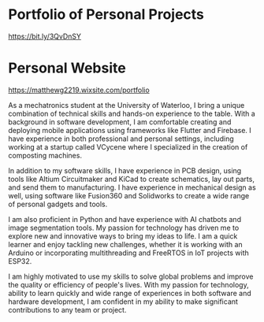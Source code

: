 # Portfolio of Personal Projects
https://bit.ly/3QvDnSY

# Personal Website
https://matthewg2219.wixsite.com/portfolio

As a mechatronics student at the University of Waterloo, I bring a unique combination of technical skills and hands-on experience to the table. With a background in software development, I am comfortable creating and deploying mobile applications using frameworks like Flutter and Firebase. I have experience in both professional and personal settings, including working at a startup called VCycene where I specialized in the creation of composting machines.

In addition to my software skills, I have experience in PCB design, using tools like Altium Circuitmaker and KiCad to create schematics, lay out parts, and send them to manufacturing. I have experience in mechanical design as well, using software like Fusion360 and Solidworks to create a wide range of personal gadgets and tools.

I am also proficient in Python and have experience with AI chatbots and image segmentation tools. My passion for technology has driven me to explore new and innovative ways to bring my ideas to life. I am a quick learner and enjoy tackling new challenges, whether it is working with an Arduino or incorporating multithreading and FreeRTOS in IoT projects with ESP32.

I am highly motivated to use my skills to solve global problems and improve the quality or efficiency of people's lives. With my passion for technology, ability to learn quickly and wide range of experiences in both software and hardware development, I am confident in my ability to make significant contributions to any team or project.
